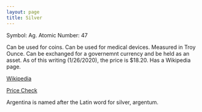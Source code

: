 ```yaml
---
layout: page
title: Silver
---
```

Symbol: Ag. 
Atomic Number: 47   

Can be used for coins. Can be used for medical devices. Measured in Troy Ounce. Can be exchanged for a governemnt currency and be held as an asset. As of this writing (1/26/2020), the price is $18.20. Has a Wikipedia page.

[Wikipedia](https://en.wikipedia.org/wiki/Silver)

[Price Check](https://www.apmex.com/silver-price)

Argentina is named after the Latin word for silver, argentum.
